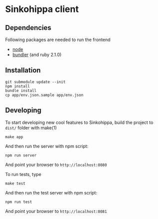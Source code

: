 Sinkohippa client
================

Dependencies
------------
Following packages are needed to run the frontend
* [node](http://nodejs.org/)
* [bundler](http://bundler.io/) (and ruby 2.1.0)

Installation
------------

```
git submodule update --init
npm install
bundle install
cp app/env.json.sample app/env.json
```

Developing
-------
To start developing new cool features to Sinkohippa, build the project to `dist/` folder with make(1)

```
make app
```

And then run the server with npm script:

```
npm run server
```

And point your browser to `http://localhost:8080`

To run tests, type

```
make test
```

And then run the test server with npm script:

```
npm run test
```

And point your browser to `http://localhost:8081`
